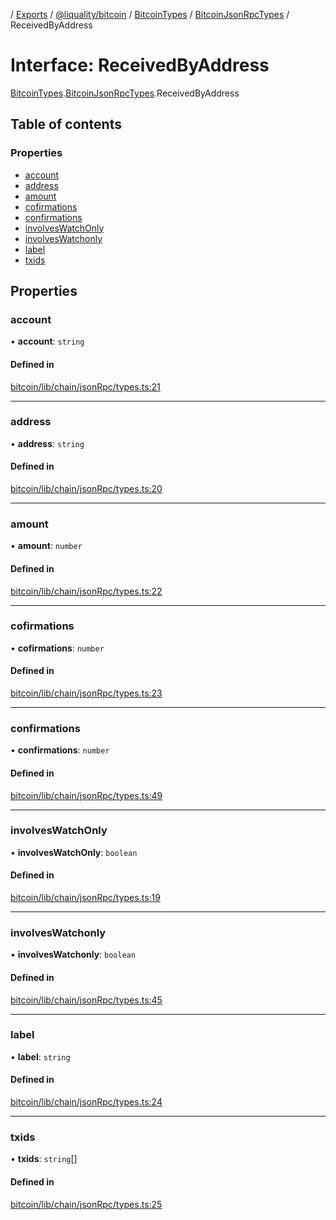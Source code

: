 [](../README.md) / [Exports](../modules.md) / [@liquality/bitcoin](../modules/liquality_bitcoin.md) / [BitcoinTypes](../modules/liquality_bitcoin.BitcoinTypes.md) / [BitcoinJsonRpcTypes](../modules/liquality_bitcoin.BitcoinTypes.BitcoinJsonRpcTypes.md) / ReceivedByAddress

# Interface: ReceivedByAddress

[BitcoinTypes](../modules/liquality_bitcoin.BitcoinTypes.md).[BitcoinJsonRpcTypes](../modules/liquality_bitcoin.BitcoinTypes.BitcoinJsonRpcTypes.md).ReceivedByAddress

## Table of contents

### Properties

- [account](liquality_bitcoin.BitcoinTypes.BitcoinJsonRpcTypes.ReceivedByAddress.md#account)
- [address](liquality_bitcoin.BitcoinTypes.BitcoinJsonRpcTypes.ReceivedByAddress.md#address)
- [amount](liquality_bitcoin.BitcoinTypes.BitcoinJsonRpcTypes.ReceivedByAddress.md#amount)
- [cofirmations](liquality_bitcoin.BitcoinTypes.BitcoinJsonRpcTypes.ReceivedByAddress.md#cofirmations)
- [confirmations](liquality_bitcoin.BitcoinTypes.BitcoinJsonRpcTypes.ReceivedByAddress.md#confirmations)
- [involvesWatchOnly](liquality_bitcoin.BitcoinTypes.BitcoinJsonRpcTypes.ReceivedByAddress.md#involveswatchonly)
- [involvesWatchonly](liquality_bitcoin.BitcoinTypes.BitcoinJsonRpcTypes.ReceivedByAddress.md#involveswatchonly)
- [label](liquality_bitcoin.BitcoinTypes.BitcoinJsonRpcTypes.ReceivedByAddress.md#label)
- [txids](liquality_bitcoin.BitcoinTypes.BitcoinJsonRpcTypes.ReceivedByAddress.md#txids)

## Properties

### account

• **account**: `string`

#### Defined in

[bitcoin/lib/chain/jsonRpc/types.ts:21](https://github.com/liquality/chainabstractionlayer/blob/c190aa67/packages/bitcoin/lib/chain/jsonRpc/types.ts#L21)

___

### address

• **address**: `string`

#### Defined in

[bitcoin/lib/chain/jsonRpc/types.ts:20](https://github.com/liquality/chainabstractionlayer/blob/c190aa67/packages/bitcoin/lib/chain/jsonRpc/types.ts#L20)

___

### amount

• **amount**: `number`

#### Defined in

[bitcoin/lib/chain/jsonRpc/types.ts:22](https://github.com/liquality/chainabstractionlayer/blob/c190aa67/packages/bitcoin/lib/chain/jsonRpc/types.ts#L22)

___

### cofirmations

• **cofirmations**: `number`

#### Defined in

[bitcoin/lib/chain/jsonRpc/types.ts:23](https://github.com/liquality/chainabstractionlayer/blob/c190aa67/packages/bitcoin/lib/chain/jsonRpc/types.ts#L23)

___

### confirmations

• **confirmations**: `number`

#### Defined in

[bitcoin/lib/chain/jsonRpc/types.ts:49](https://github.com/liquality/chainabstractionlayer/blob/c190aa67/packages/bitcoin/lib/chain/jsonRpc/types.ts#L49)

___

### involvesWatchOnly

• **involvesWatchOnly**: `boolean`

#### Defined in

[bitcoin/lib/chain/jsonRpc/types.ts:19](https://github.com/liquality/chainabstractionlayer/blob/c190aa67/packages/bitcoin/lib/chain/jsonRpc/types.ts#L19)

___

### involvesWatchonly

• **involvesWatchonly**: `boolean`

#### Defined in

[bitcoin/lib/chain/jsonRpc/types.ts:45](https://github.com/liquality/chainabstractionlayer/blob/c190aa67/packages/bitcoin/lib/chain/jsonRpc/types.ts#L45)

___

### label

• **label**: `string`

#### Defined in

[bitcoin/lib/chain/jsonRpc/types.ts:24](https://github.com/liquality/chainabstractionlayer/blob/c190aa67/packages/bitcoin/lib/chain/jsonRpc/types.ts#L24)

___

### txids

• **txids**: `string`[]

#### Defined in

[bitcoin/lib/chain/jsonRpc/types.ts:25](https://github.com/liquality/chainabstractionlayer/blob/c190aa67/packages/bitcoin/lib/chain/jsonRpc/types.ts#L25)
